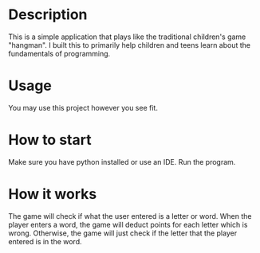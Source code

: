 # Description
This is a simple application that plays like the traditional children's game "hangman". I built this to primarily help children and teens learn about the fundamentals of programming.

# Usage
You may use this project however you see fit.

# How to start
Make sure you have python installed or use an IDE. Run the program.

# How it works
The game will check if what the user entered is a letter or word. When the player enters a word, the game will deduct points for each letter which is wrong. Otherwise, the game will just check if the letter that the player entered is in the word.
